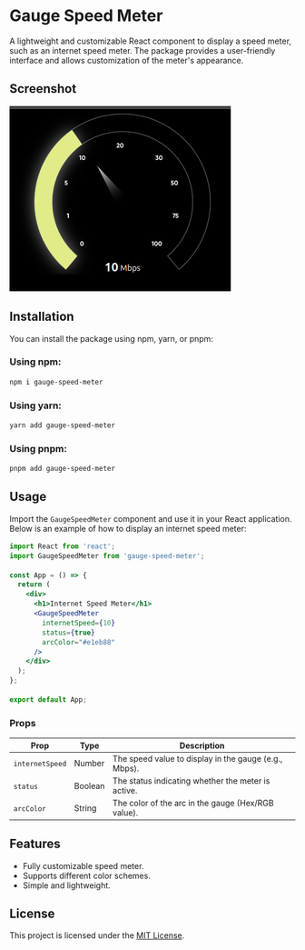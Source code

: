 # Gauge Speed Meter

A lightweight and customizable React component to display a speed meter, such as an internet speed meter. The package provides a user-friendly interface and allows customization of the meter's appearance.

## Screenshot

![Gauge Speed Meter Screenshot](./src/assets/image.png)

## Installation

You can install the package using npm, yarn, or pnpm:

### Using npm:
```bash
npm i gauge-speed-meter
```

### Using yarn:
```bash
yarn add gauge-speed-meter
```

### Using pnpm:
```bash
pnpm add gauge-speed-meter
```

## Usage

Import the `GaugeSpeedMeter` component and use it in your React application. Below is an example of how to display an internet speed meter:

```jsx
import React from 'react';
import GaugeSpeedMeter from 'gauge-speed-meter';

const App = () => {
  return (
    <div>
      <h1>Internet Speed Meter</h1>
      <GaugeSpeedMeter 
        internetSpeed={10} 
        status={true} 
        arcColor="#e1eb88" 
      />
    </div>
  );
};

export default App;
```

### Props

| Prop           | Type    | Description                                        |
|----------------|---------|----------------------------------------------------|
| `internetSpeed`| Number  | The speed value to display in the gauge (e.g., Mbps). |
| `status`       | Boolean | The status indicating whether the meter is active. |
| `arcColor`     | String  | The color of the arc in the gauge (Hex/RGB value). |

## Features

- Fully customizable speed meter.
- Supports different color schemes.
- Simple and lightweight.


## License

This project is licensed under the [MIT License](LICENSE).

